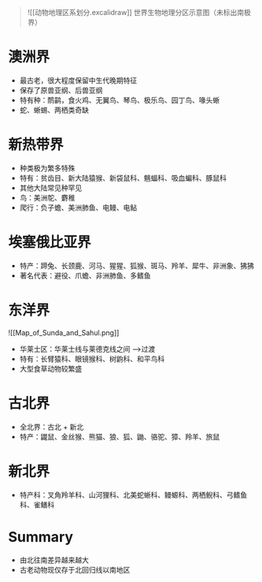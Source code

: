 >![[动物地理区系划分.excalidraw]]
>世界生物地理分区示意图（未标出南极界）

# 澳洲界
- 最古老，很大程度保留中生代晚期特征
- 保存了原兽亚纲、后兽亚纲
- 特有种：鸸鹋，食火鸡、无翼鸟、琴鸟、极乐鸟、园丁鸟、喙头蜥
- 蛇、蜥蜴、两栖类奇缺
# 新热带界
- 种类极为繁多特殊
- 特有：贫齿目、新大陆猿猴、新袋鼠科、魑蝠科、吸血蝙科、豚鼠科
- 其他大陆常见种罕见
- 鸟：美洲鸵、麝稚
- 爬行：负子蟾、美洲肺鱼、电鳗、电鲇
# 埃塞俄比亚界
- 特产：蹄兔、长颈鹿、河马、猩猩、狐猴、斑马、羚羊、犀牛、非洲象、狒狒
- 著名代表：避役、爪蟾、非洲肺鱼、多鳍鱼
# 东洋界

![[Map_of_Sunda_and_Sahul.png]]

- 华莱士区：华莱士线与莱德克线之间 -->过渡
- 特有：长臂猿科、眼镜猴科、树鼩科、和平鸟科
- 大型食草动物较繁盛
# 古北界
- 全北界：古北 + 新北
- 特产：鼹鼠、金丝猴、熊猫、狼、狐、鼬、骆驼、獐、羚羊、旅鼠
# 新北界
- 特产科：叉角羚羊科、山河狸科、北美蛇蜥科、鳗螈科、两栖鲵科、弓鳍鱼科、雀鳝科
# Summary
- 由北往南差异越来越大
- 古老动物现仅存于北回归线以南地区